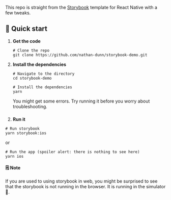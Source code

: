 This repo is straight from the [Storybook](https://storybook.js.org/tutorials/intro-to-storybook/react-native/en/get-started/) template for React Native with a few tweaks.

## 🚀 Quick start

1.  **Get the code**

    ```shell
    # Clone the repo
    git clone https://github.com/nathan-dunn/storybook-demo.git
    ```

2.  **Install the dependencies**

    ```shell
    # Navigate to the directory
    cd storybook-demo

    # Install the dependencies
    yarn
    ```

    You might get some errors. Try running it before you worry about troubleshooting.

###

2.  **Run it**

```shell
# Run storybook
yarn storybook:ios
```

or

```shell
# Run the app (spoiler alert: there is nothing to see here)
yarn ios
```

#### 🗒️ Note

If you are used to using storybook in web, you might be surprised to see that the storybook is not running in the browser. It is running in the simulator 📱.

